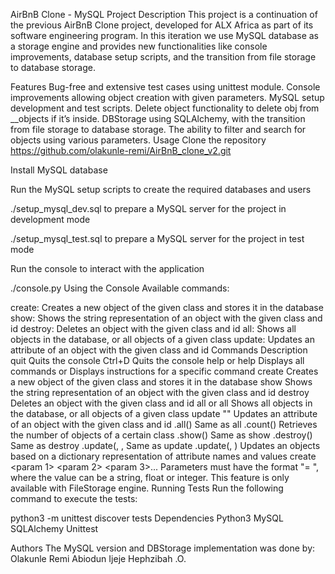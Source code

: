 AirBnB Clone - MySQL
Project Description
This project is a continuation of the previous AirBnB Clone project, developed for ALX Africa as part of its software engineering program. In this iteration we use MySQL database as a storage engine and provides new functionalities like console improvements, database setup scripts, and the transition from file storage to database storage.

Features
Bug-free and extensive test cases using unittest module.
Console improvements allowing object creation with given parameters.
MySQL setup development and test scripts.
Delete object functionality to delete obj from __objects if it’s inside.
DBStorage using SQLAlchemy, with the transition from file storage to database storage.
The ability to filter and search for objects using various parameters.
Usage
Clone the repository
https://github.com/olakunle-remi/AirBnB_clone_v2.git

Install MySQL database

Run the MySQL setup scripts to create the required databases and users

./setup_mysql_dev.sql to prepare a MySQL server for the project in development mode

./setup_mysql_test.sql to prepare a MySQL server for the project in test mode

Run the console to interact with the application

./console.py
Using the Console
Available commands:

create: Creates a new object of the given class and stores it in the database
show: Shows the string representation of an object with the given class and id
destroy: Deletes an object with the given class and id
all: Shows all objects in the database, or all objects of a given class
update: Updates an attribute of an object with the given class and id
Commands	Description
quit	Quits the console
Ctrl+D	Quits the console
help or help <command>	Displays all commands or Displays instructions for a specific command
create <class>	Creates a new object of the given class and stores it in the database
show <class> <ID>	Shows the string representation of an object with the given class and id
destroy <class> <ID>	Deletes an object with the given class and id
all or all <class>	Shows all objects in the database, or all objects of a given class
update <class> <id> <attribute name> "<attribute value>"	Updates an attribute of an object with the given class and id
<class>.all()	Same as all <class>
<class>.count()	Retrieves the number of objects of a certain class
<class>.show(<ID>)	Same as show <class> <ID>
<class>.destroy(<ID>)	Same as destroy <class> <ID>
<class>.update(<ID>, <attribute name>, <attribute value>	Same as update <class> <ID> <attribute name> <attribute value>
<class>.update(<ID>, <dictionary representation>)	Updates an objects based on a dictionary representation of attribute names and values
create <Class name> <param 1> <param 2> <param 3>...	Parameters must have the format "<key name>= <value>", where the value can be a string, float or integer. This feature is only available with FileStorage engine.
Running Tests
Run the following command to execute the tests:

python3 -m unittest discover tests
Dependencies
Python3
MySQL
SQLAlchemy
Unittest


Authors
The MySQL version and DBStorage implementation was done by:
Olakunle Remi Abiodun
Ijeje Hephzibah .O.
